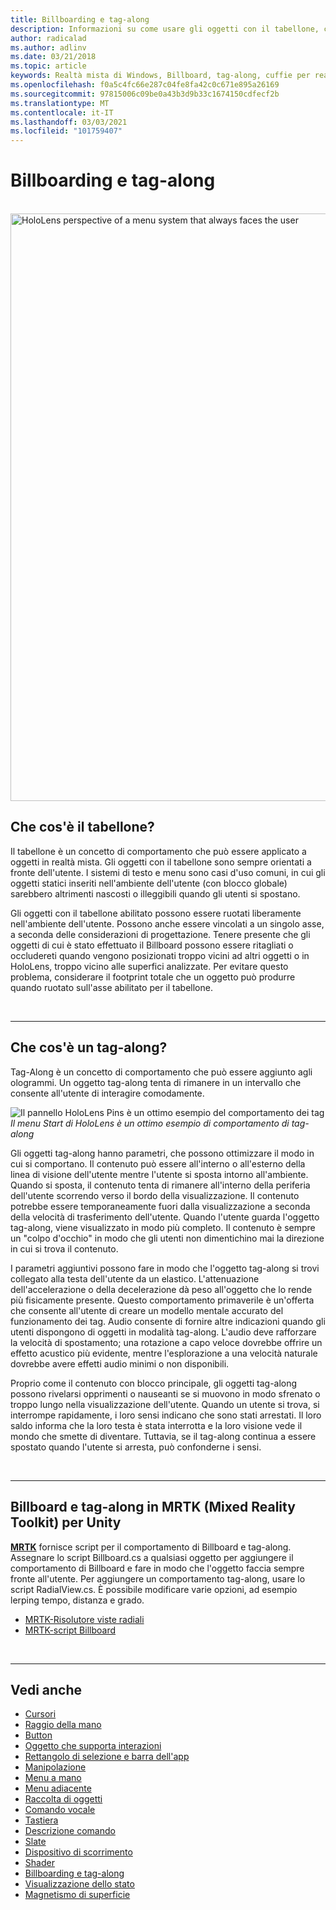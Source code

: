 ```yaml
---
title: Billboarding e tag-along
description: Informazioni su come usare gli oggetti con il tabellone, che sempre si orientano a far fronte all'utente nelle applicazioni di realtà mista.
author: radicalad
ms.author: adlinv
ms.date: 03/21/2018
ms.topic: article
keywords: Realtà mista di Windows, Billboard, tag-along, cuffie per realtà mista, auricolare di realtà mista di Windows, headset di realtà virtuale, HoloLens, MRTK, Toolkit realtà mista
ms.openlocfilehash: f0a5c4fc66e287c04fe8fa42c0c671e895a26169
ms.sourcegitcommit: 97815006c09be0a43b3d9b33c1674150cdfecf2b
ms.translationtype: MT
ms.contentlocale: it-IT
ms.lasthandoff: 03/03/2021
ms.locfileid: "101759407"
---
```

# <a name="billboarding-and-tag-along"></a>Billboarding e tag-along

<br>

<img src="images/MRTK_TagAlong.gif" alt="HoloLens perspective of a menu system that always faces the user" width="940px">
<br>

## <a name="what-is-billboarding"></a>Che cos'è il tabellone?

Il tabellone è un concetto di comportamento che può essere applicato a oggetti in realtà mista. Gli oggetti con il tabellone sono sempre orientati a fronte dell'utente. I sistemi di testo e menu sono casi d'uso comuni, in cui gli oggetti statici inseriti nell'ambiente dell'utente (con blocco globale) sarebbero altrimenti nascosti o illeggibili quando gli utenti si spostano.

Gli oggetti con il tabellone abilitato possono essere ruotati liberamente nell'ambiente dell'utente. Possono anche essere vincolati a un singolo asse, a seconda delle considerazioni di progettazione. Tenere presente che gli oggetti di cui è stato effettuato il Billboard possono essere ritagliati o occludereti quando vengono posizionati troppo vicini ad altri oggetti o in HoloLens, troppo vicino alle superfici analizzate. Per evitare questo problema, considerare il footprint totale che un oggetto può produrre quando ruotato sull'asse abilitato per il tabellone.

<br>

---
## <a name="what-is-a-tag-along"></a>Che cos'è un tag-along?

Tag-Along è un concetto di comportamento che può essere aggiunto agli ologrammi. Un oggetto tag-along tenta di rimanere in un intervallo che consente all'utente di interagire comodamente.

![Il pannello HoloLens Pins è un ottimo esempio del comportamento dei tag](images/tagalong-1000px.jpg)<br>
*Il menu Start di HoloLens è un ottimo esempio di comportamento di tag-along*

Gli oggetti tag-along hanno parametri, che possono ottimizzare il modo in cui si comportano. Il contenuto può essere all'interno o all'esterno della linea di visione dell'utente mentre l'utente si sposta intorno all'ambiente. Quando si sposta, il contenuto tenta di rimanere all'interno della periferia dell'utente scorrendo verso il bordo della visualizzazione. Il contenuto potrebbe essere temporaneamente fuori dalla visualizzazione a seconda della velocità di trasferimento dell'utente. Quando l'utente guarda l'oggetto tag-along, viene visualizzato in modo più completo. Il contenuto è sempre un "colpo d'occhio" in modo che gli utenti non dimentichino mai la direzione in cui si trova il contenuto.

I parametri aggiuntivi possono fare in modo che l'oggetto tag-along si trovi collegato alla testa dell'utente da un elastico. L'attenuazione dell'accelerazione o della decelerazione dà peso all'oggetto che lo rende più fisicamente presente. Questo comportamento primaverile è un'offerta che consente all'utente di creare un modello mentale accurato del funzionamento dei tag. Audio consente di fornire altre indicazioni quando gli utenti dispongono di oggetti in modalità tag-along. L'audio deve rafforzare la velocità di spostamento; una rotazione a capo veloce dovrebbe offrire un effetto acustico più evidente, mentre l'esplorazione a una velocità naturale dovrebbe avere effetti audio minimi o non disponibili.

Proprio come il contenuto con blocco principale, gli oggetti tag-along possono rivelarsi opprimenti o nauseanti se si muovono in modo sfrenato o troppo lungo nella visualizzazione dell'utente. Quando un utente si trova, si interrompe rapidamente, i loro sensi indicano che sono stati arrestati. Il loro saldo informa che la loro testa è stata interrotta e la loro visione vede il mondo che smette di diventare. Tuttavia, se il tag-along continua a essere spostato quando l'utente si arresta, può confonderne i sensi.

<br>

---

## <a name="billboarding-and-tag-along-in-mrtk-mixed-reality-toolkit-for-unity"></a>Billboard e tag-along in MRTK (Mixed Reality Toolkit) per Unity
**[MRTK](https://github.com/Microsoft/MixedRealityToolkit-Unity)** fornisce script per il comportamento di Billboard e tag-along. Assegnare lo script Billboard.cs a qualsiasi oggetto per aggiungere il comportamento di Billboard e fare in modo che l'oggetto faccia sempre fronte all'utente. Per aggiungere un comportamento tag-along, usare lo script RadialView.cs. È possibile modificare varie opzioni, ad esempio lerping tempo, distanza e grado.

* [MRTK-Risolutore viste radiali](https://docs.microsoft.com/windows/mixed-reality/mrtk-docs/features/ux-building-blocks/solvers/solver.md#radialview)
* [MRTK-script Billboard](https://github.com/microsoft/MixedRealityToolkit-Unity/blob/mrtk_release/Assets/MixedRealityToolkit.SDK/Features/UX/Scripts/Utilities/Billboard.cs)


<br>

---

## <a name="see-also"></a>Vedi anche

* [Cursori](cursors.md)
* [Raggio della mano](point-and-commit.md)
* [Button](button.md)
* [Oggetto che supporta interazioni](interactable-object.md)
* [Rettangolo di selezione e barra dell'app](app-bar-and-bounding-box.md)
* [Manipolazione](direct-manipulation.md)
* [Menu a mano](hand-menu.md)
* [Menu adiacente](near-menu.md)
* [Raccolta di oggetti](object-collection.md)
* [Comando vocale](voice-input.md)
* [Tastiera](keyboard.md)
* [Descrizione comando](tooltip.md)
* [Slate](slate.md)
* [Dispositivo di scorrimento](slider.md)
* [Shader](shader.md)
* [Billboarding e tag-along](billboarding-and-tag-along.md)
* [Visualizzazione dello stato](progress.md)
* [Magnetismo di superficie](surface-magnetism.md)
